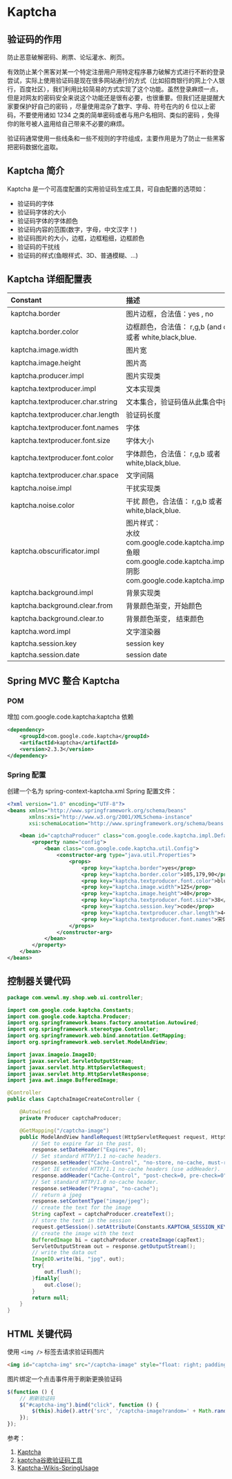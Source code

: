 # Kaptcha

## 验证码的作用

防止恶意破解密码、刷票、论坛灌水、刷页。

有效防止某个黑客对某一个特定注册用户用特定程序暴力破解方式进行不断的登录尝试，实际上使用验证码是现在很多网站通行的方式（比如招商银行的网上个人银行，百度社区），我们利用比较简易的方式实现了这个功能。虽然登录麻烦一点，但是对网友的密码安全来说这个功能还是很有必要，也很重要。但我们还是提醒大家要保护好自己的密码 ，尽量使用混杂了数字、字母、符号在内的 6 位以上密码，不要使用诸如 1234 之类的简单密码或者与用户名相同、类似的密码 ，免得你的账号被人盗用给自己带来不必要的麻烦。

验证码通常使用一些线条和一些不规则的字符组成，主要作用是为了防止一些黑客把密码数据化盗取。

## Kaptcha 简介

Kaptcha 是一个可高度配置的实用验证码生成工具，可自由配置的选项如：

* 验证码的字体
* 验证码字体的大小
* 验证码字体的字体颜色
* 验证码内容的范围(数字，字母，中文汉字！)
* 验证码图片的大小，边框，边框粗细，边框颜色
* 验证码的干扰线
* 验证码的样式(鱼眼样式、3D、普通模糊、...)

## Kaptcha 详细配置表
|Constant  |描述       |默认值    |
|:-------- |:----------|:------- |
|kaptcha.border|图片边框，合法值：yes , no| yes |
|kaptcha.border.color|边框颜色，合法值： r,g,b (and optional alpha) 或者 white,black,blue.| black |
|kaptcha.image.width|图片宽|200|
|kaptcha.image.height|图片高|50|
|kaptcha.producer.impl|图片实现类|com.google.code.kaptcha.impl.DefaultKaptcha|
|kaptcha.textproducer.impl|文本实现类|com.google.code.kaptcha.text.impl.DefaultTextCreator|
|kaptcha.textproducer.char.string|文本集合，验证码值从此集合中获取|abcde2345678gfynmnpwx|
|kaptcha.textproducer.char.length|验证码长度|5|
|kaptcha.textproducer.font.names|字体|Arial, Courier|
|kaptcha.textproducer.font.size|字体大小|40px|
|kaptcha.textproducer.font.color|字体颜色，合法值： r,g,b 或者 white,black,blue.|black|
|kaptcha.textproducer.char.space|文字间隔|2|
|kaptcha.noise.impl|干扰实现类|com.google.code.kaptcha.impl.DefaultNoise|
|kaptcha.noise.color|干扰 颜色，合法值： r,g,b 或者 white,black,blue.|black|
|kaptcha.obscurificator.impl|图片样式：<br/>水纹 com.google.code.kaptcha.impl.WaterRipple<br/>鱼眼 com.google.code.kaptcha.impl.FishEyeGimpy<br/>阴影 com.google.code.kaptcha.impl.ShadowGimpy|com.google.code.kaptcha.impl.WaterRipple|
|kaptcha.background.impl|背景实现类|com.google.code.kaptcha.impl.DefaultBackground|
|kaptcha.background.clear.from|背景颜色渐变，开始颜色|light grey|
|kaptcha.background.clear.to|背景颜色渐变， 结束颜色|white|
|kaptcha.word.impl|文字渲染器|com.google.code.kaptcha.text.impl.DefaultWordRenderer|
|kaptcha.session.key|session key|KAPTCHA_SESSION_KEY|
|kaptcha.session.date|session date|KAPTCHA_SESSION_DATE|	

## Spring MVC 整合 Kaptcha

### POM

增加 com.google.code.kaptcha:kaptcha 依赖
``` xml
<dependency>
    <groupId>com.google.code.kaptcha</groupId>
    <artifactId>kaptcha</artifactId>
    <version>2.3.3</version>
</dependency>
```

### Spring 配置

创建一个名为 spring-context-kaptcha.xml Spring 配置文件：
``` xml
<?xml version="1.0" encoding="UTF-8"?>
<beans xmlns="http://www.springframework.org/schema/beans"
       xmlns:xsi="http://www.w3.org/2001/XMLSchema-instance"
       xsi:schemaLocation="http://www.springframework.org/schema/beans http://www.springframework.org/schema/beans/spring-beans.xsd">

    <bean id="captchaProducer" class="com.google.code.kaptcha.impl.DefaultKaptcha">
        <property name="config">
            <bean class="com.google.code.kaptcha.util.Config">
                <constructor-arg type="java.util.Properties">
                    <props>
                        <prop key="kaptcha.border">yes</prop>
                        <prop key="kaptcha.border.color">105,179,90</prop>
                        <prop key="kaptcha.textproducer.font.color">blue</prop>
                        <prop key="kaptcha.image.width">125</prop>
                        <prop key="kaptcha.image.height">40</prop>
                        <prop key="kaptcha.textproducer.font.size">38</prop>
                        <prop key="kaptcha.session.key">code</prop>
                        <prop key="kaptcha.textproducer.char.length">4</prop>
                        <prop key="kaptcha.textproducer.font.names">宋体,楷体,微软雅黑</prop>
                    </props>
                </constructor-arg>
            </bean>
        </property>
    </bean>
</beans>
```

## 控制器关键代码
``` java
package com.wenwl.my.shop.web.ui.controller;

import com.google.code.kaptcha.Constants;
import com.google.code.kaptcha.Producer;
import org.springframework.beans.factory.annotation.Autowired;
import org.springframework.stereotype.Controller;
import org.springframework.web.bind.annotation.GetMapping;
import org.springframework.web.servlet.ModelAndView;

import javax.imageio.ImageIO;
import javax.servlet.ServletOutputStream;
import javax.servlet.http.HttpServletRequest;
import javax.servlet.http.HttpServletResponse;
import java.awt.image.BufferedImage;

@Controller
public class CaptchaImageCreateController {

    @Autowired
    private Producer captchaProducer;

    @GetMapping("/captcha-image")
    public ModelAndView handleRequest(HttpServletRequest request, HttpServletResponse response) throws Exception {
        // Set to expire far in the past.
        response.setDateHeader("Expires", 0);
        // Set standard HTTP/1.1 no-cache headers.
        response.setHeader("Cache-Control", "no-store, no-cache, must-revalidate");
        // Set IE extended HTTP/1.1 no-cache headers (use addHeader).
        response.addHeader("Cache-Control", "post-check=0, pre-check=0");
        // Set standard HTTP/1.0 no-cache header.
        response.setHeader("Pragma", "no-cache");
        // return a jpeg
        response.setContentType("image/jpeg");
        // create the text for the image
        String capText = captchaProducer.createText();
        // store the text in the session
        request.getSession().setAttribute(Constants.KAPTCHA_SESSION_KEY, capText);
        // create the image with the text
        BufferedImage bi = captchaProducer.createImage(capText);
        ServletOutputStream out = response.getOutputStream();
        // write the data out
        ImageIO.write(bi, "jpg", out);
        try{
            out.flush();
        }finally{
            out.close();
        }
        return null;
    }
}
```

## HTML 关键代码
使用 `<img />` 标签去请求验证码图片
``` html
<img id="captcha-img" src="/captcha-image" style="float: right; padding-right: 23px; cursor: pointer;" title="看不清？换一张" />
```
图片绑定一个点击事件用于刷新更换验证码
``` javascript
$(function () {
    // 刷新验证码
    $("#captcha-img").bind("click", function () {
        $(this).hide().attr('src', '/captcha-image?random=' + Math.random()).fadeIn();
    });
});
```

参考：
1. [Kaptcha](https://code.google.com/archive/p/kaptcha/)
2. [kaptcha谷歌验证码工具](https://www.cnblogs.com/zhangyuanbo/p/11214078.html)
3. [Kaptcha-Wikis-SpringUsage](https://code.google.com/archive/p/kaptcha/wikis/SpringUsage.wiki)